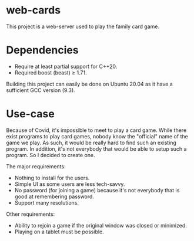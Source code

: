 # web-cards
This project is a web-server used to play the family card game.

# Dependencies
+ Require at least partial support for C++20.
+ Required boost (beast) ≥ 1.71.

Building this project can easily be done on Ubuntu 20.04 as it have a sufficient GCC version (9.3).

# Use-case
Because of Covid, it's impossible to meet to play a card game. While there exist programs to play card games, nobody know the "official" name of the game we play. As such, it would be really hard to find such an existing program. In addition, it's not everybody that would be able to setup such a program. So I decided to create one.

The major requirements:
+ Nothing to install for the users.
+ Simple UI as some users are less tech-savvy.
+ No password (for joining a game) because it's not everybody that is good at remembering password.
+ Support many resolutions.

Other requirements:
+ Ability to rejoin a game if the original window was closed or minimized.
+ Playing on a tablet must be possible.
